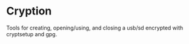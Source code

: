 # Cryption
Tools for creating, opening/using, and closing a usb/sd encrypted with cryptsetup and gpg. 
